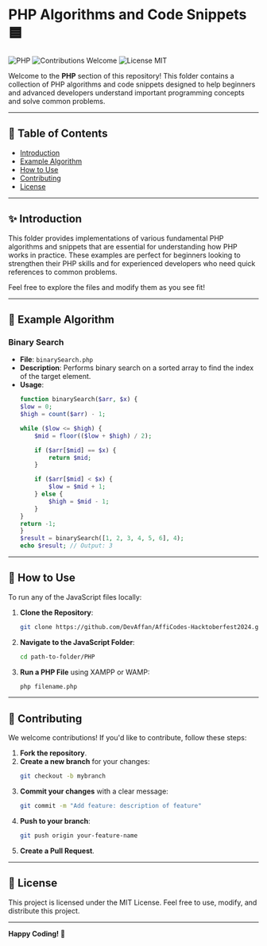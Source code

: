 # PHP Algorithms and Code Snippets 🟦

![PHP](https://img.shields.io/badge/PHP-777BB4.svg?style=for-the-badge&logo=PHP&logoColor=white)
![Contributions Welcome](https://img.shields.io/badge/Contributions-Welcome-brightgreen.svg)
![License MIT](https://img.shields.io/badge/License-MIT-green.svg)

Welcome to the **PHP** section of this repository! This folder contains a collection of PHP algorithms and code snippets designed to help beginners and advanced developers understand important programming concepts and solve common problems.

---

## 📜 Table of Contents

- [Introduction](#introduction)
- [Example Algorithm](#example-algorithm)
- [How to Use](#how-to-use)
- [Contributing](#contributing)
- [License](#license)

---

## ✨ Introduction

This folder provides implementations of various fundamental PHP algorithms and snippets that are essential for understanding how PHP works in practice. These examples are perfect for beginners looking to strengthen their PHP skills and for experienced developers who need quick references to common problems.

Feel free to explore the files and modify them as you see fit!


---

## 🧮 Example Algorithm

### Binary Search

- **File**: `binarySearch.php`
- **Description**: Performs binary search on a sorted array to find the index of the target element.
- **Usage**:
    ```PHP
    function binarySearch($arr, $x) {
    $low = 0;
    $high = count($arr) - 1;

    while ($low <= $high) {
        $mid = floor(($low + $high) / 2);

        if ($arr[$mid] == $x) {
            return $mid;
        }

        if ($arr[$mid] < $x) {
            $low = $mid + 1;
        } else {
            $high = $mid - 1;
        }
    }
    return -1;
   }
    $result = binarySearch([1, 2, 3, 4, 5, 6], 4);
    echo $result; // Output: 3
    ```

---

## 🚀 How to Use

To run any of the JavaScript files locally:

1. **Clone the Repository**:
    ```bash
   git clone https://github.com/DevAffan/AffiCodes-Hacktoberfest2024.git
    ```
2. **Navigate to the JavaScript Folder**:
    ```bash
    cd path-to-folder/PHP
    ```
3. **Run a PHP File** using XAMPP or WAMP:
    ```bash
    php filename.php
    ```

---

## 🤝 Contributing

We welcome contributions! If you'd like to contribute, follow these steps:

1. **Fork the repository**.
2. **Create a new branch** for your changes:
    ```bash
    git checkout -b mybranch
    ```
3. **Commit your changes** with a clear message:
    ```bash
    git commit -m "Add feature: description of feature"
    ```
4. **Push to your branch**:
    ```bash
    git push origin your-feature-name
    ```
5. **Create a Pull Request**.

---

## 📄 License

This project is licensed under the MIT License. Feel free to use, modify, and distribute this project.

---

**Happy Coding! 🎉**


